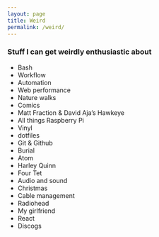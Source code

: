 ```yaml
---
layout: page
title: Weird
permalink: /weird/
---
```


### Stuff I can get weirdly enthusiastic about

- Bash
- Workflow
- Automation
- Web performance
- Nature walks
- Comics
- Matt Fraction & David Aja’s Hawkeye
- All things Raspberry Pi
- Vinyl
- dotfiles
- Git & Github
- Burial
- Atom
- Harley Quinn
- Four Tet
- Audio and sound
- Christmas
- Cable management
- Radiohead
- My girlfriend
- React
- Discogs
